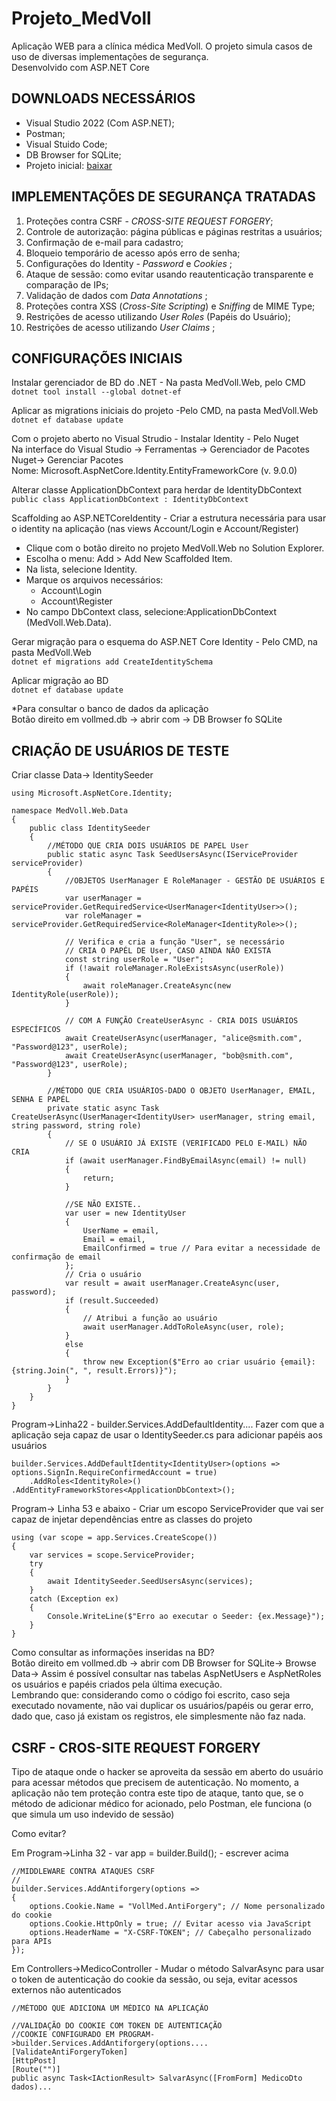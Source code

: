 # Projeto_MedVoll
Aplicação WEB para a clínica médica MedVoll. O projeto simula casos de uso de diversas implementações de segurança.  
Desenvolvido com ASP.NET Core

## DOWNLOADS NECESSÁRIOS
* Visual Studio 2022 (Com ASP.NET);
* Postman;
* Visual Stuido Code;
* DB Browser for SQLite;
* Projeto inicial: [baixar](https://github.com/alura-cursos/4320-seguranca-aspnetcore)

## IMPLEMENTAÇÕES DE SEGURANÇA TRATADAS
1. Proteções contra CSRF - _CROSS-SITE REQUEST FORGERY_;
1. Controle de autorização: página públicas e páginas restritas a usuários;
1. Confirmação de e-mail para cadastro;
1. Bloqueio temporário de acesso após erro de senha;
1. Configurações do Identity - _Password_ e _Cookies_ ;
1. Ataque de sessão: como evitar usando reautenticação transparente e comparação de IPs;
1. Validação de dados com _Data Annotations_ ;
1. Proteções contra XSS (_Cross-Site Scripting_) e _Sniffing_ de MIME Type;
1. Restrições de acesso utilizando _User Roles_ (Papéis do Usuário);
1. Restrições de acesso utilizando _User Claims_ ;

## CONFIGURAÇÕES INICIAIS
Instalar gerenciador de BD do .NET - Na pasta MedVoll.Web, pelo CMD  
```dotnet tool install --global dotnet-ef```

Aplicar as migrations iniciais do projeto -Pelo CMD, na pasta MedVoll.Web  
```dotnet ef database update```

Com o projeto aberto no Visual Strudio - Instalar Identity - Pelo Nuget  
Na interface do Visual Studio -> Ferramentas -> Gerenciador de Pacotes Nuget-> Gerenciar Pacotes  
Nome: Microsoft.AspNetCore.Identity.EntityFrameworkCore (v. 9.0.0)

Alterar classe ApplicationDbContext para herdar de IdentityDbContext  
```public class ApplicationDbContext : IdentityDbContext```

Scaffolding ao ASP.NETCoreIdentity - Criar a estrutura necessária para usar o identity na aplicação (nas views Account/Login e Account/Register)  
* Clique com o botão direito no projeto MedVoll.Web no Solution Explorer.
* Escolha o menu: Add > Add New Scaffolded Item.
* Na lista, selecione Identity.
* Marque os arquivos necessários:
    * Account\Login
    * Account\Register
* No campo DbContext class, selecione:ApplicationDbContext (MedVoll.Web.Data).

Gerar migração para o esquema do ASP.NET Core Identity - Pelo CMD, na pasta MedVoll.Web  
```dotnet ef migrations add CreateIdentitySchema```

Aplicar migração ao BD  
```dotnet ef database update```

*Para consultar o banco de dados da aplicação  
Botão direito em vollmed.db -> abrir com -> DB Browser fo SQLite

## CRIAÇÃO DE USUÁRIOS DE TESTE
Criar classe Data-> IdentitySeeder  
```
using Microsoft.AspNetCore.Identity;

namespace MedVoll.Web.Data
{
    public class IdentitySeeder
    {
        //MÉTODO QUE CRIA DOIS USUÁRIOS DE PAPEL User
        public static async Task SeedUsersAsync(IServiceProvider serviceProvider)
        {
            //OBJETOS UserManager E RoleManager - GESTÃO DE USUÁRIOS E PAPÉIS
            var userManager = serviceProvider.GetRequiredService<UserManager<IdentityUser>>();
            var roleManager = serviceProvider.GetRequiredService<RoleManager<IdentityRole>>();
            
            // Verifica e cria a função "User", se necessário
            // CRIA O PAPÉL DE User, CASO AINDA NÃO EXISTA
            const string userRole = "User";
            if (!await roleManager.RoleExistsAsync(userRole))
            {
                await roleManager.CreateAsync(new IdentityRole(userRole));
            }

            // COM A FUNÇÃO CreateUserAsync - CRIA DOIS USUÁRIOS ESPECÍFICOS
            await CreateUserAsync(userManager, "alice@smith.com", "Password@123", userRole);
            await CreateUserAsync(userManager, "bob@smith.com", "Password@123", userRole);
        }

        //MÉTODO QUE CRIA USUÁRIOS-DADO O OBJETO UserManager, EMAIL, SENHA E PAPÉL
        private static async Task CreateUserAsync(UserManager<IdentityUser> userManager, string email, string password, string role)
        {
            // SE O USUÁRIO JÁ EXISTE (VERIFICADO PELO E-MAIL) NÃO CRIA
            if (await userManager.FindByEmailAsync(email) != null)
            {
                return;
            }

            //SE NÃO EXISTE..
            var user = new IdentityUser
            {
                UserName = email,
                Email = email,
                EmailConfirmed = true // Para evitar a necessidade de confirmação de email
            };
            // Cria o usuário
            var result = await userManager.CreateAsync(user, password);
            if (result.Succeeded)
            {
                // Atribui a função ao usuário
                await userManager.AddToRoleAsync(user, role);
            }
            else
            {
                throw new Exception($"Erro ao criar usuário {email}: {string.Join(", ", result.Errors)}");
            }
        }
    }
}
```

Program->Linha22 - builder.Services.AddDefaultIdentity.... Fazer com que a aplicação seja capaz de usar o IdentitySeeder.cs para adicionar papéis aos usuários  
```
builder.Services.AddDefaultIdentity<IdentityUser>(options => options.SignIn.RequireConfirmedAccount = true)
    .AddRoles<IdentityRole>()
.AddEntityFrameworkStores<ApplicationDbContext>();
```

Program-> Linha 53 e abaixo - Criar um escopo ServiceProvider que vai ser capaz de injetar dependências entre as classes do projeto  
```
using (var scope = app.Services.CreateScope())
{
    var services = scope.ServiceProvider;
    try
    {
        await IdentitySeeder.SeedUsersAsync(services);
    }
    catch (Exception ex)
    {
        Console.WriteLine($"Erro ao executar o Seeder: {ex.Message}");
    }
}
```
Como consultar as informações inseridas na BD?  
Botão direito em vollmed.db -> abrir com DB Browser for SQLite-> Browse Data->
Assim é possível consultar nas tabelas AspNetUsers e AspNetRoles os usuários e papéis criados pela última execução.  
Lembrando que: considerando como o código foi escrito, caso seja executado novamente, não vai duplicar os usuários/papéis ou gerar erro, dado que, caso já existam os registros, ele simplesmente não faz nada.

## CSRF - CROS-SITE REQUEST FORGERY
Tipo de ataque onde o hacker se aproveita da sessão em aberto do usuário para acessar métodos que precisem de autenticação. No momento, a aplicação não tem proteção contra este tipo de ataque, tanto que, se o método de adicionar médico for acionado, pelo Postman, ele funciona (o que simula um uso indevido de sessão)  

Como evitar?  

Em Program->Linha 32 - var app = builder.Build(); - escrever acima  
```
//MIDDLEWARE CONTRA ATAQUES CSRF
//
builder.Services.AddAntiforgery(options =>
{
    options.Cookie.Name = "VollMed.AntiForgery"; // Nome personalizado do cookie
    options.Cookie.HttpOnly = true; // Evitar acesso via JavaScript
    options.HeaderName = "X-CSRF-TOKEN"; // Cabeçalho personalizado para APIs
});
```

Em Controllers->MedicoController - Mudar o método SalvarAsync para usar o token de autenticação do cookie da sessão, ou seja, evitar acessos externos não autenticados  
```
//MÉTODO QUE ADICIONA UM MÉDICO NA APLICAÇÃO

//VALIDAÇÃO DO COOKIE COM TOKEN DE AUTENTICAÇÃO
//COOKIE CONFIGURADO EM PROGRAM->builder.Services.AddAntiforgery(options....
[ValidateAntiForgeryToken]
[HttpPost]
[Route("")]
public async Task<IActionResult> SalvarAsync([FromForm] MedicoDto dados)...
```

## 
## 
## 
## 
## 
## 
## 

